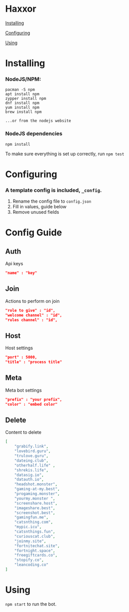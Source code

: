 # Haxxor
[Installing](#installing)

[Configuring](#configuring)

[Using](#using)

# Installing

### NodeJS/NPM:
```
pacman -S npm
apt install npm
zypper install npm
dnf install npm
yum install npm
brew install npm

...or from the nodejs website
```
### NodeJS dependencies
```
npm install
```

To make sure everything is set up correctly, run `npm test`

# Configuring
### A template config is included, `_config`.

1. Rename the config file to `config.json`
2. Fill in values, guide below
3. Remove unused fields

# Config Guide

## Auth
Api keys

```json
"name" : "key"
```

## Join
Actions to perform on join

```json
"role to give" : "id",
"welcome channel" : "id",
"rules channel" : "id",
```

## Host
Host settings

```json
"port" : 5000,
"title" : "process title"
```

## Meta
Meta bot settings

```json
"prefix" : "your prefix",
"color" : "embed color"
```

## Delete
Content to delete

```json
[
    "grabify.link",
    "lovebird.guru",
    "trulove.guru",
    "dateing.club",
    "otherhalf.life" ,
    "shrekis.life",
    "datasig.io",
    "datauth.io",
    "headshot.monster",
    "gaming-at-my.best",
    "progaming.monster",
    "yourmy.monster ",
    "screenshare.host",
    "imageshare.best",
    "screenshot.best",
    "gamingfun.me",
    "catsnthing.com",
    "mypic.icu",
    "catsnthings.fun",
    "curiouscat.club",
    "joinmy.site",
    "fortnitechat.site",
    "fortnight.space",
    "freegiftcards.co",
    "stopify.co",
    "leancoding.co"
]
```

# Using

`npm start` to run the bot.